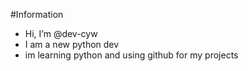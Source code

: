 #Information
- Hi, I’m @dev-cyw
- I am a new python dev
- im learning python and using github for my projects
